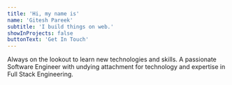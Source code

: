 ```yaml
---
title: 'Hi, my name is'
name: 'Gitesh Pareek'
subtitle: 'I build things on web.'
showInProjects: false
buttonText: 'Get In Touch'
---
```


Always on the lookout to learn new technologies and skills. A passionate Software Engineer with undying attachment for technology and expertise in Full Stack Engineering.

